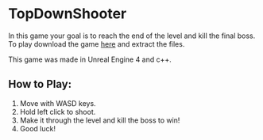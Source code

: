 # TopDownShooter
In this game your goal is to reach the end of the level and kill the final boss. To play download the game <a href="https://drive.google.com/uc?export=download&id=0B7q_xJk0vqRHS2szdG5QS0RMbUU">here</a> and extract the files.

This game was made in Unreal Engine 4 and c++.
<h2>How to Play:</h2>
<ol>
  <li>Move with WASD keys.</li>
  <li>Hold left click to shoot.</li>
  <li>Make it through the level and kill the boss to win!</li>
  <li>Good luck!</li>
</ol>
